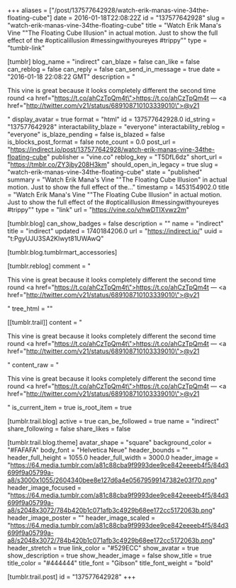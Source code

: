 +++
aliases = ["/post/137577642928/watch-erik-manas-vine-34the-floating-cube"]
date = 2016-01-18T22:08:22Z
id = "137577642928"
slug = "watch-erik-manas-vine-34the-floating-cube"
title = "Watch Erik Mana's Vine \"&#34;The Floating Cube Illusion&#34; in actual motion. Just to show the full effect of the #opticalillusion #messingwithyoureyes #trippy\""
type = "tumblr-link"

[tumblr]
blog_name = "indirect"
can_blaze = false
can_like = false
can_reblog = false
can_reply = false
can_send_in_message = true
date = "2016-01-18 22:08:22 GMT"
description = "<p>This vine is great because it looks completely different the second time round <a href=\"https://t.co/ahCzTpQm4t\">https://t.co/ahCzTpQm4t</a> — <a href=\"http://twitter.com/v21/status/689108710103339010\">@v21</a></p>"
display_avatar = true
format = "html"
id = 137577642928.0
id_string = "137577642928"
interactability_blaze = "everyone"
interactability_reblog = "everyone"
is_blaze_pending = false
is_blazed = false
is_blocks_post_format = false
note_count = 0.0
post_url = "https://indirect.io/post/137577642928/watch-erik-manas-vine-34the-floating-cube"
publisher = "vine.co"
reblog_key = "T5DfL6dz"
short_url = "https://tmblr.co/ZY3jby208H3km"
should_open_in_legacy = true
slug = "watch-erik-manas-vine-34the-floating-cube"
state = "published"
summary = "Watch Erik Mana's Vine \"&#34;The Floating Cube Illusion&#34; in actual motion. Just to show the full effect of the..."
timestamp = 1453154902.0
title = "Watch Erik Mana's Vine \"&#34;The Floating Cube Illusion&#34; in actual motion. Just to show the full effect of the #opticalillusion #messingwithyoureyes #trippy\""
type = "link"
url = "https://vine.co/v/hwDTIXvwz2m"

[tumblr.blog]
can_show_badges = false
description = ""
name = "indirect"
title = "indirect"
updated = 1740184206.0
url = "https://indirect.io/"
uuid = "t:PgyUJU3SA2Klwyt81UWAwQ"

[tumblr.blog.tumblrmart_accessories]

[tumblr.reblog]
comment = "<p>This vine is great because it looks completely different the second time round <a href=\"https://t.co/ahCzTpQm4t\">https://t.co/ahCzTpQm4t</a> — <a href=\"http://twitter.com/v21/status/689108710103339010\">@v21</a></p>"
tree_html = ""

[[tumblr.trail]]
content = "<p>This vine is great because it looks completely different the second time round <a href=\"https://t.co/ahCzTpQm4t\">https://t.co/ahCzTpQm4t</a> &mdash; <a href=\"http://twitter.com/v21/status/689108710103339010\">@v21</a></p>"
content_raw = "<p>This vine is great because it looks completely different the second time round <a href=\"https://t.co/ahCzTpQm4t\">https://t.co/ahCzTpQm4t</a> — <a href=\"http://twitter.com/v21/status/689108710103339010\">@v21</a></p>"
is_current_item = true
is_root_item = true

[tumblr.trail.blog]
active = true
can_be_followed = true
name = "indirect"
share_following = false
share_likes = false

[tumblr.trail.blog.theme]
avatar_shape = "square"
background_color = "#FAFAFA"
body_font = "Helvetica Neue"
header_bounds = ""
header_full_height = 1055.0
header_full_width = 3000.0
header_image = "https://64.media.tumblr.com/a81c88cba9f9993dee9ce842eeeeb4f5/84d3699f9a05799a-a8/s3000x1055/2604340bee8e127d6a4e05679599147382e03f70.png"
header_image_focused = "https://64.media.tumblr.com/a81c88cba9f9993dee9ce842eeeeb4f5/84d3699f9a05799a-a8/s2048x3072/784b420b1c071afb3c4929b68ee172cc5172063b.png"
header_image_poster = ""
header_image_scaled = "https://64.media.tumblr.com/a81c88cba9f9993dee9ce842eeeeb4f5/84d3699f9a05799a-a8/s2048x3072/784b420b1c071afb3c4929b68ee172cc5172063b.png"
header_stretch = true
link_color = "#529ECC"
show_avatar = true
show_description = true
show_header_image = false
show_title = true
title_color = "#444444"
title_font = "Gibson"
title_font_weight = "bold"

[tumblr.trail.post]
id = "137577642928"
+++
